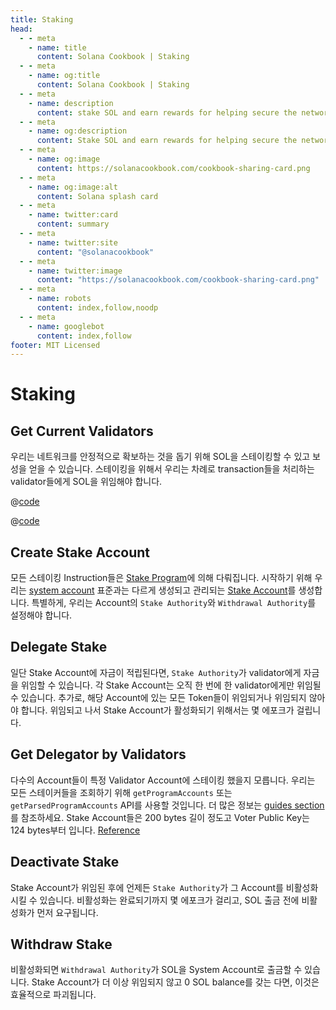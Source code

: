 ```yaml
---
title: Staking
head:
  - - meta
    - name: title
      content: Solana Cookbook | Staking
  - - meta
    - name: og:title
      content: Solana Cookbook | Staking
  - - meta
    - name: description
      content: stake SOL and earn rewards for helping secure the network.
  - - meta
    - name: og:description
      content: Stake SOL and earn rewards for helping secure the network. Learn more about Creating Stake Accounts, Delegate Stake, Withdraw Stake and more references for Building on Solana at The Solana cookbook.
  - - meta
    - name: og:image
      content: https://solanacookbook.com/cookbook-sharing-card.png
  - - meta
    - name: og:image:alt
      content: Solana splash card
  - - meta
    - name: twitter:card
      content: summary
  - - meta
    - name: twitter:site
      content: "@solanacookbook"
  - - meta
    - name: twitter:image
      content: "https://solanacookbook.com/cookbook-sharing-card.png"
  - - meta
    - name: robots
      content: index,follow,noodp
  - - meta
    - name: googlebot
      content: index,follow
footer: MIT Licensed
---
```


# Staking



## Get Current Validators

우리는 네트워크를 안정적으로 확보하는 것을 돕기 위해 SOL을 스테이킹할 수 있고 보성을 얻을 수 있습니다.
스테이킹을 위해서 우리는 차례로 transaction들을 처리하는 validator들에게 SOL을 위임해야 합니다.

<CodeGroup>
  <CodeGroupItem title="TS" active>

@[code](@/code/staking/get-current-validators/get-current-validators.en.ts)

  </CodeGroupItem>
  <CodeGroupItem title="CLI">

@[code](@/code/staking/get-current-validators/get-current-validators.en.sh)

  </CodeGroupItem>
</CodeGroup>

## Create Stake Account

모든 스테이킹 Instruction들은 [Stake Program](https://docs.solana.com/developing/runtime-facilities/programs#stake-program)에 의해 다뤄집니다.
시작하기 위해 우리는 [system account](accounts.md#create-a-system-account) 표준과는 다르게 생성되고 관리되는 [Stake Account](https://docs.solana.com/staking/stake-accounts)를 생성합니다. 특별하게, 우리는 Account의 `Stake Authority`와 `Withdrawal Authority`를 설정해야 합니다.

<SolanaCodeGroup>
  <SolanaCodeGroupItem title="TS" active>

  <template v-slot:default>

@[code](@/code/staking/create-stake-account/create-stake-account.en.ts)

  </template>

  <template v-slot:preview>

@[code](@/code/staking/create-stake-account/create-stake-account.preview.en.ts)

  </template>

  </SolanaCodeGroupItem>
</SolanaCodeGroup>

## Delegate Stake

일단 Stake Account에 자금이 적립된다면, `Stake Authority`가 validator에게 자금을 위임할 수 있습니다.
각 Stake Account는 오직 한 번에 한 validator에게만 위임될 수 있습니다.
추가로, 해당 Account에 있는 모든 Token들이 위임되거나 위임되지 않아야 합니다. 위임되고 나서 Stake Account가 활성화되기 위해서는 몇 에포크가 걸립니다.

<SolanaCodeGroup>
  <SolanaCodeGroupItem title="TS" active>

  <template v-slot:default>

@[code](@/code/staking/delegate-stake/delegate-stake.en.ts)

  </template>

  <template v-slot:preview>

@[code](@/code/staking/delegate-stake/delegate-stake.preview.en.ts)

  </template>

  </SolanaCodeGroupItem>
</SolanaCodeGroup>

## Get Delegator by Validators

다수의 Account들이 특정 Validator Account에 스테이킹 했을지 모릅니다. 우리는 모든 스테이커들을 조회하기 위해 `getProgramAccounts` 또는 `getParsedProgramAccounts` API를 사용할 것입니다. 더 많은 정보는 [guides section](/guides/get-program-accounts.html)를 참조하세요. Stake Account들은 200 bytes 길이 정도고 Voter Public Key는 124 bytes부터 입니다.
[Reference](https://github.com/solana-labs/solana/blob/e960634909a9617fb98d5d836c9c4c5e0d9d59cc/sdk/program/src/stake/state.rs)

<SolanaCodeGroup>
  <SolanaCodeGroupItem title="TS" active>

  <template v-slot:default>

@[code](@/code/staking/get-delegators-by-validators/get-delegators-by-validators.en.ts)

  </template>

  <template v-slot:preview>

@[code](@/code/staking/get-delegators-by-validators/get-delegators-by-validators.preview.en.ts)

  </template>

  </SolanaCodeGroupItem>
</SolanaCodeGroup>

## Deactivate Stake

Stake Account가 위임된 후에 언제든 `Stake Authority`가 그 Account를 비활성화시킬 수 있습니다. 비활성화는 완료되기까지 몇 에포크가 걸리고, SOL 출금 전에 비활성화가 먼저 요구됩니다.

<SolanaCodeGroup>
  <SolanaCodeGroupItem title="TS" active>

  <template v-slot:default>

@[code](@/code/staking/deactivate-stake/deactivate-stake.en.ts)

  </template>

  <template v-slot:preview>

@[code](@/code/staking/deactivate-stake/deactivate-stake.preview.en.ts)

  </template>

  </SolanaCodeGroupItem>
</SolanaCodeGroup>

## Withdraw Stake

비활성화되면 `Withdrawal Authority`가 SOL을 System Account로 출금할 수 있습니다. Stake Account가 더 이상 위임되지 않고 0 SOL balance를 갖는 다면, 이것은 효율적으로 파괴됩니다.

<!-- <CodeGroup>
  <CodeGroupItem title="TS" active> -->
<SolanaCodeGroup>
  <SolanaCodeGroupItem title="TS" active>

  <template v-slot:default>

@[code](@/code/staking/withdraw-stake/withdraw-stake.en.ts)

  </template>

  <template v-slot:preview>

@[code](@/code/staking/withdraw-stake/withdraw-stake.preview.en.ts)

  </template>
  </SolanaCodeGroupItem>
</SolanaCodeGroup>
